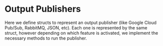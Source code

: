 # Output Publishers

Here we define structs to represent an output publisher (like Google Cloud Pub/Sub, RabbitMQ, JSON, etc).  Each one is represented by the same struct, however depending on which feature is activated, we implement the necessary methods to run the publisher.

